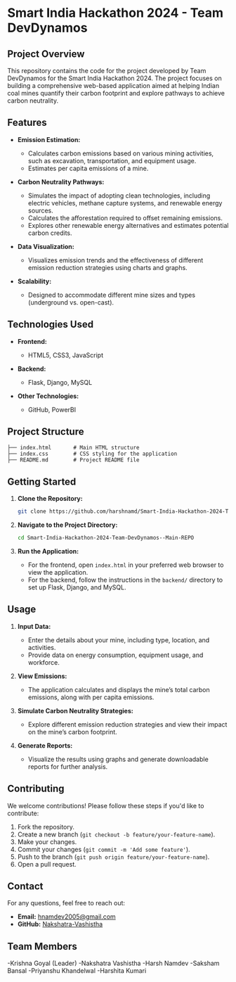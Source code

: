 
# **Smart India Hackathon 2024 - Team DevDynamos**

## **Project Overview**

This repository contains the code for the project developed by Team DevDynamos for the Smart India Hackathon 2024. The project focuses on building a comprehensive web-based application aimed at helping Indian coal mines quantify their carbon footprint and explore pathways to achieve carbon neutrality.

## **Features**

- **Emission Estimation:**
  - Calculates carbon emissions based on various mining activities, such as excavation, transportation, and equipment usage.
  - Estimates per capita emissions of a mine.

- **Carbon Neutrality Pathways:**
  - Simulates the impact of adopting clean technologies, including electric vehicles, methane capture systems, and renewable energy sources.
  - Calculates the afforestation required to offset remaining emissions.
  - Explores other renewable energy alternatives and estimates potential carbon credits.

- **Data Visualization:**
  - Visualizes emission trends and the effectiveness of different emission reduction strategies using charts and graphs.

- **Scalability:**
  - Designed to accommodate different mine sizes and types (underground vs. open-cast).

## **Technologies Used**

- **Frontend:**
  - HTML5, CSS3, JavaScript

- **Backend:**
  - Flask, Django, MySQL

- **Other Technologies:**
  - GitHub, PowerBI

## **Project Structure**

```
├── index.html       # Main HTML structure
├── index.css        # CSS styling for the application
├── README.md        # Project README file
```

## **Getting Started**

1. **Clone the Repository:**

   ```bash
   git clone https://github.com/harshnamd/Smart-India-Hackathon-2024-Team-DevDynamos--Main-REPO.git
   ```

2. **Navigate to the Project Directory:**

   ```bash
   cd Smart-India-Hackathon-2024-Team-DevDynamos--Main-REPO
   ```

3. **Run the Application:**

   - For the frontend, open `index.html` in your preferred web browser to view the application.
   - For the backend, follow the instructions in the `backend/` directory to set up Flask, Django, and MySQL.

## **Usage**

1. **Input Data:**
   - Enter the details about your mine, including type, location, and activities.
   - Provide data on energy consumption, equipment usage, and workforce.

2. **View Emissions:**
   - The application calculates and displays the mine’s total carbon emissions, along with per capita emissions.

3. **Simulate Carbon Neutrality Strategies:**
   - Explore different emission reduction strategies and view their impact on the mine’s carbon footprint.

4. **Generate Reports:**
   - Visualize the results using graphs and generate downloadable reports for further analysis.

## **Contributing**

We welcome contributions! Please follow these steps if you'd like to contribute:

1. Fork the repository.
2. Create a new branch (`git checkout -b feature/your-feature-name`).
3. Make your changes.
4. Commit your changes (`git commit -m 'Add some feature'`).
5. Push to the branch (`git push origin feature/your-feature-name`).
6. Open a pull request.


## **Contact**

For any questions, feel free to reach out:

- **Email:** hnamdev2005@gmail.com
- **GitHub:** [Nakshatra-Vashistha](https://github.com/harshnamd)

## **Team Members**

  -Krishna Goyal (Leader)
  -Nakshatra Vashistha
  -Harsh Namdev
  -Saksham Bansal
  -Priyanshu Khandelwal
  -Harshita Kumari
